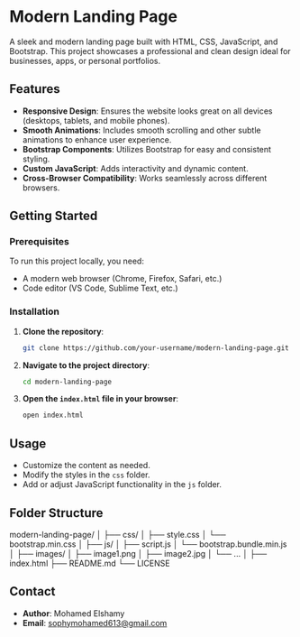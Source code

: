 # Modern Landing Page

A sleek and modern landing page built with HTML, CSS, JavaScript, and Bootstrap. This project showcases a professional and clean design ideal for businesses, apps, or personal portfolios.

## Features

- **Responsive Design**: Ensures the website looks great on all devices (desktops, tablets, and mobile phones).
- **Smooth Animations**: Includes smooth scrolling and other subtle animations to enhance user experience.
- **Bootstrap Components**: Utilizes Bootstrap for easy and consistent styling.
- **Custom JavaScript**: Adds interactivity and dynamic content.
- **Cross-Browser Compatibility**: Works seamlessly across different browsers.

## Getting Started

### Prerequisites

To run this project locally, you need:

- A modern web browser (Chrome, Firefox, Safari, etc.)
- Code editor (VS Code, Sublime Text, etc.)

### Installation

1. **Clone the repository**:

    ```sh
    git clone https://github.com/your-username/modern-landing-page.git
    ```

2. **Navigate to the project directory**:

    ```sh
    cd modern-landing-page
    ```

3. **Open the `index.html` file in your browser**:

    ```sh
    open index.html
    ```

## Usage

- Customize the content as needed.
- Modify the styles in the `css` folder.
- Add or adjust JavaScript functionality in the `js` folder.

## Folder Structure

modern-landing-page/
│
├── css/
│ ├── style.css
│ └── bootstrap.min.css
│
├── js/
│ ├── script.js
│ └── bootstrap.bundle.min.js
│
├── images/
│ ├── image1.png
│ ├── image2.jpg
│ └── ...
│
├── index.html
├── README.md
└── LICENSE

## Contact

- **Author**: Mohamed Elshamy
- **Email**: sophymohamed613@gmail.com
